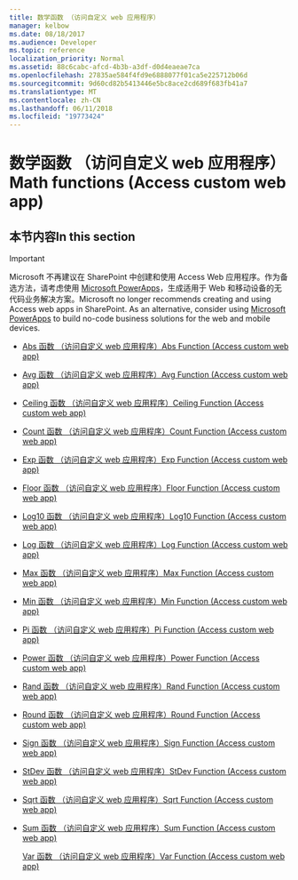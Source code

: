 ```yaml
---
title: 数学函数 （访问自定义 web 应用程序）
manager: kelbow
ms.date: 08/18/2017
ms.audience: Developer
ms.topic: reference
localization_priority: Normal
ms.assetid: 88c6cabc-afcd-4b3b-a3df-d0d4eaeae7ca
ms.openlocfilehash: 27835ae584f4fd9e6888077f01ca5e225712b06d
ms.sourcegitcommit: 9d60cd82b5413446e5bc8ace2cd689f683fb41a7
ms.translationtype: MT
ms.contentlocale: zh-CN
ms.lasthandoff: 06/11/2018
ms.locfileid: "19773424"
---
```

# <a name="math-functions-access-custom-web-app"></a><span data-ttu-id="5c5fe-102">数学函数 （访问自定义 web 应用程序）</span><span class="sxs-lookup"><span data-stu-id="5c5fe-102">Math functions (Access custom web app)</span></span>

## <a name="in-this-section"></a><span data-ttu-id="5c5fe-103">本节内容</span><span class="sxs-lookup"><span data-stu-id="5c5fe-103">In this section</span></span>

> [!IMPORTANT]
> <span data-ttu-id="5c5fe-p101">Microsoft 不再建议在 SharePoint 中创建和使用 Access Web 应用程序。作为备选方法，请考虑使用 [Microsoft PowerApps](https://powerapps.microsoft.com/en-us/)，生成适用于 Web 和移动设备的无代码业务解决方案。</span><span class="sxs-lookup"><span data-stu-id="5c5fe-p101">Microsoft no longer recommends creating and using Access web apps in SharePoint. As an alternative, consider using [Microsoft PowerApps](https://powerapps.microsoft.com/en-us/) to build no-code business solutions for the web and mobile devices.</span></span> 
  
- [<span data-ttu-id="5c5fe-106">Abs 函数 （访问自定义 web 应用程序）</span><span class="sxs-lookup"><span data-stu-id="5c5fe-106">Abs Function (Access custom web app)</span></span>](abs-function-access-custom-web-app.md)
    
- [<span data-ttu-id="5c5fe-107">Avg 函数 （访问自定义 web 应用程序）</span><span class="sxs-lookup"><span data-stu-id="5c5fe-107">Avg Function (Access custom web app)</span></span>](avg-function-access-custom-web-app.md)
    
- [<span data-ttu-id="5c5fe-108">Ceiling 函数 （访问自定义 web 应用程序）</span><span class="sxs-lookup"><span data-stu-id="5c5fe-108">Ceiling Function (Access custom web app)</span></span>](ceiling-function-access-custom-web-app.md)
    
- [<span data-ttu-id="5c5fe-109">Count 函数 （访问自定义 web 应用程序）</span><span class="sxs-lookup"><span data-stu-id="5c5fe-109">Count Function (Access custom web app)</span></span>](count-function-access-custom-web-app.md)
    
- [<span data-ttu-id="5c5fe-110">Exp 函数 （访问自定义 web 应用程序）</span><span class="sxs-lookup"><span data-stu-id="5c5fe-110">Exp Function (Access custom web app)</span></span>](exp-function-access-custom-web-app.md)
    
- [<span data-ttu-id="5c5fe-111">Floor 函数 （访问自定义 web 应用程序）</span><span class="sxs-lookup"><span data-stu-id="5c5fe-111">Floor Function (Access custom web app)</span></span>](floor-function-access-custom-web-app.md)
    
- [<span data-ttu-id="5c5fe-112">Log10 函数 （访问自定义 web 应用程序）</span><span class="sxs-lookup"><span data-stu-id="5c5fe-112">Log10 Function (Access custom web app)</span></span>](log10-function-access-custom-web-app.md)
    
- [<span data-ttu-id="5c5fe-113">Log 函数 （访问自定义 web 应用程序）</span><span class="sxs-lookup"><span data-stu-id="5c5fe-113">Log Function (Access custom web app)</span></span>](log-function-access-custom-web-app.md)
    
- [<span data-ttu-id="5c5fe-114">Max 函数 （访问自定义 web 应用程序）</span><span class="sxs-lookup"><span data-stu-id="5c5fe-114">Max Function (Access custom web app)</span></span>](max-function-access-custom-web-app.md)
    
- [<span data-ttu-id="5c5fe-115">Min 函数 （访问自定义 web 应用程序）</span><span class="sxs-lookup"><span data-stu-id="5c5fe-115">Min Function (Access custom web app)</span></span>](min-function-access-custom-web-app.md)
    
- [<span data-ttu-id="5c5fe-116">Pi 函数 （访问自定义 web 应用程序）</span><span class="sxs-lookup"><span data-stu-id="5c5fe-116">Pi Function (Access custom web app)</span></span>](pi-function-access-custom-web-app.md)
    
- [<span data-ttu-id="5c5fe-117">Power 函数 （访问自定义 web 应用程序）</span><span class="sxs-lookup"><span data-stu-id="5c5fe-117">Power Function (Access custom web app)</span></span>](power-function-access-custom-web-app.md)
    
- [<span data-ttu-id="5c5fe-118">Rand 函数 （访问自定义 web 应用程序）</span><span class="sxs-lookup"><span data-stu-id="5c5fe-118">Rand Function (Access custom web app)</span></span>](rand-function-access-custom-web-app.md)
    
- [<span data-ttu-id="5c5fe-119">Round 函数 （访问自定义 web 应用程序）</span><span class="sxs-lookup"><span data-stu-id="5c5fe-119">Round Function (Access custom web app)</span></span>](round-function-access-custom-web-app.md)
    
- [<span data-ttu-id="5c5fe-120">Sign 函数 （访问自定义 web 应用程序）</span><span class="sxs-lookup"><span data-stu-id="5c5fe-120">Sign Function (Access custom web app)</span></span>](sign-function-access-custom-web-app.md)
    
- [<span data-ttu-id="5c5fe-121">StDev 函数 （访问自定义 web 应用程序）</span><span class="sxs-lookup"><span data-stu-id="5c5fe-121">StDev Function (Access custom web app)</span></span>](stdev-function-access-custom-web-app.md)
    
- [<span data-ttu-id="5c5fe-122">Sqrt 函数 （访问自定义 web 应用程序）</span><span class="sxs-lookup"><span data-stu-id="5c5fe-122">Sqrt Function (Access custom web app)</span></span>](sqrt-function-access-custom-web-app.md)
    
- [<span data-ttu-id="5c5fe-123">Sum 函数 （访问自定义 web 应用程序）</span><span class="sxs-lookup"><span data-stu-id="5c5fe-123">Sum Function (Access custom web app)</span></span>](sum-function-access-custom-web-app.md)
    
    [<span data-ttu-id="5c5fe-124">Var 函数 （访问自定义 web 应用程序）</span><span class="sxs-lookup"><span data-stu-id="5c5fe-124">Var Function (Access custom web app)</span></span>](var-function-access-custom-web-app.md)
    


